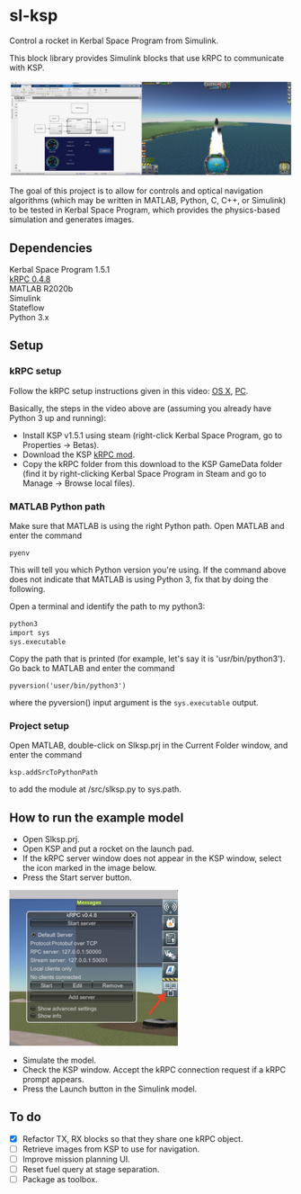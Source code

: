 # sl-ksp
Control a rocket in Kerbal Space Program from Simulink.

This block library provides Simulink blocks that use kRPC to communicate with KSP.

<p float = "left">
    <img src="doc/images/slkspsidebyside.png" width = "800"/>
</p>

The goal of this project is to allow for controls and optical navigation
algorithms (which may be written in MATLAB, Python, C, C++, or Simulink)
to be tested in Kerbal Space Program, which provides the physics-based
simulation and generates images.


## Dependencies
Kerbal Space Program 1.5.1  
[kRPC 0.4.8](https://krpc.github.io/krpc)  
MATLAB R2020b  
Simulink  
Stateflow  
Python 3.x


## Setup

### kRPC setup
Follow the kRPC setup instructions given in this video:
[OS X](https://www.youtube.com/watch?v=x6wdnge-hZU&t=0s),
[PC](https://www.youtube.com/watch?v=RQzWri_K_UY).  

Basically, the steps in the video above are (assuming you already have
Python 3 up and running):  
- Install KSP v1.5.1 using steam (right-click Kerbal Space Program, go to
Properties -> Betas).  
- Download the KSP [kRPC mod](https://spacedock.info/mod/69/kRPC).  
- Copy the kRPC folder from this download to the KSP GameData folder (find
it by right-clicking Kerbal Space Program in Steam and go to Manage ->
Browse local files).  

### MATLAB Python path
Make sure that MATLAB is using the right Python path. Open MATLAB and
enter the command  
```
pyenv
```
This will tell you which Python version you're using.
If the command above does not indicate that MATLAB is using Python 3, fix that
by doing the following.

Open a terminal and identify the path to my python3:  
```
python3
import sys
sys.executable
```
Copy the path that is printed (for example, let's say it is
'usr/bin/python3').  
Go back to MATLAB and enter the command  
```
pyversion('user/bin/python3')  
```
where the pyversion() input argument is the `sys.executable` output.

### Project setup
Open MATLAB, double-click on Slksp.prj in the Current Folder window, and
enter the command  
```
ksp.addSrcToPythonPath  
```
to add the module at /src/slksp.py to sys.path.


## How to run the example model

- Open Slksp.prj.  
- Open KSP and put a rocket on the launch pad.
- If the kRPC server window does not appear in the KSP window, select the
icon marked in the image below.
- Press the Start server button.  

<p float = "left">
    <img src="doc/images/start-krpc-server-menu.png" width = "300"/>
</p>

- Simulate the model.
- Check the KSP window. Accept the kRPC connection request if a kRPC prompt
appears.  
- Press the Launch button in the Simulink model.

## To do
- [x] Refactor TX, RX blocks so that they share one kRPC object.
- [ ] Retrieve images from KSP to use for navigation.
- [ ] Improve mission planning UI.
- [ ] Reset fuel query at stage separation.
- [ ] Package as toolbox.
